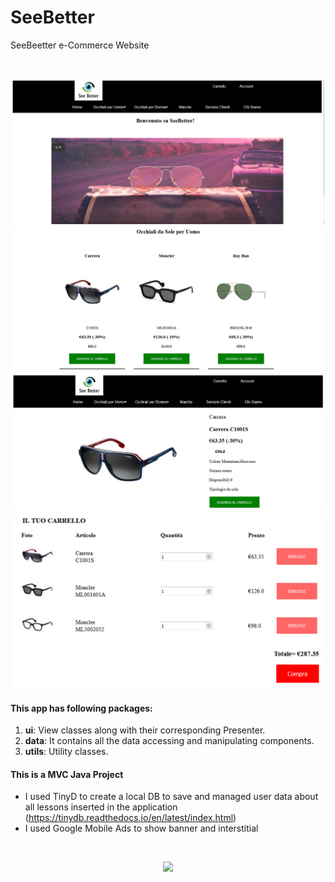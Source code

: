 # SeeBetter
SeeBeetter e-Commerce Website

<br>
<p align="center">
  <img src="readme/see3.png" width="500">
  <img src="readme/see2.png" width="500">
  <img src="readme/see1.png" width="500">
  <img src="readme/see4.png" width="500">
</p>

#### This app has following packages:
1. **ui**: View classes along with their corresponding Presenter.
2. **data**: It contains all the data accessing and manipulating components.
3. **utils**: Utility classes.


#### This is a MVC Java Project
- I used TinyD to create a local DB to save and managed user data about all lessons inserted in the application (https://tinydb.readthedocs.io/en/latest/index.html)
- I used Google Mobile Ads to show banner and interstitial

<br>
<p align="center">
  <img src="readme/mvp.png" width="300">
</p>
